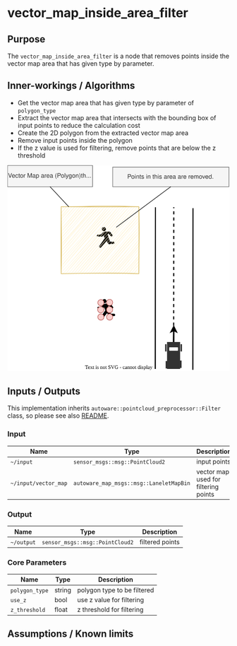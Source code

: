 # vector_map_inside_area_filter

## Purpose

The `vector_map_inside_area_filter` is a node that removes points inside the vector map area that has given type by parameter.

## Inner-workings / Algorithms

- Get the vector map area that has given type by parameter of `polygon_type`
- Extract the vector map area that intersects with the bounding box of input points to reduce the calculation cost
- Create the 2D polygon from the extracted vector map area
- Remove input points inside the polygon
- If the z value is used for filtering, remove points that are below the z threshold

![vector_map_inside_area_filter_figure](./image/vector_map_inside_area_filter_overview.svg)

## Inputs / Outputs

This implementation inherits `autoware::pointcloud_preprocessor::Filter` class, so please see also [README](../README.md).

### Input

| Name                 | Type                                    | Description                          |
| -------------------- | --------------------------------------- | ------------------------------------ |
| `~/input`            | `sensor_msgs::msg::PointCloud2`         | input points                         |
| `~/input/vector_map` | `autoware_map_msgs::msg::LaneletMapBin` | vector map used for filtering points |

### Output

| Name       | Type                            | Description     |
| ---------- | ------------------------------- | --------------- |
| `~/output` | `sensor_msgs::msg::PointCloud2` | filtered points |

### Core Parameters

| Name           | Type   | Description                 |
| -------------- | ------ | --------------------------- |
| `polygon_type` | string | polygon type to be filtered |
| `use_z`        | bool   | use z value for filtering   |
| `z_threshold`  | float  | z threshold for filtering   |

## Assumptions / Known limits
